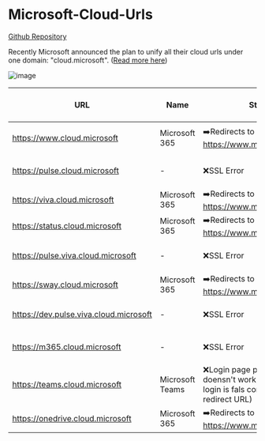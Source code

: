 # Microsoft-Cloud-Urls

[Github Repository](https://github.com/Aaron-Junker/Microsoft-Cloud-Urls)

Recently Microsoft announced the plan to unify all their cloud urls under one domain: "cloud.microsoft". ([Read more here](https://techcommunity.microsoft.com/t5/microsoft-365-blog/introducing-cloud-microsoft-a-unified-domain-for-microsoft-365/ba-p/3804961))

![image](https://github.com/Aaron-Junker/Microsoft-Cloud-Urls/assets/58633848/a02dcdb2-c3bf-454d-ad0a-a10b23755ce0)


|URL|Name|Status|Estimated first seen date|
|-|-|-|-|
|https://www.cloud.microsoft|Microsoft 365|➡️Redirects to https://www.microsoft365.com|1st February 2023|
|https://pulse.cloud.microsoft|-|❌SSL Error|30th January 2023|
|https://viva.cloud.microsoft|Microsoft 365|➡️Redirects to https://www.microsoft365.com|16th May 2023|
|https://status.cloud.microsoft|Microsoft 365|➡️Redirects to https://www.microsoft365.com|16th May 2023|
|https://pulse.viva.cloud.microsoft|-|❌SSL Error|14th February 2023|
|https://sway.cloud.microsoft|Microsoft 365|➡️Redirects to https://www.microsoft365.com|16th May 2023|
|https://dev.pulse.viva.cloud.microsoft|-|❌SSL Error|27th December 2022|
|https://m365.cloud.microsoft|-|❌SSL Error|11th August 2022|
|https://teams.cloud.microsoft|Microsoft Teams|❌Login page pops up, but login doensn't work, because the login is fals configured (wrong redirect URL)|16th may 2023|
|https://onedrive.cloud.microsoft|Microsoft 365|➡️Redirects to https://www.microsoft365.com|16th May 2023|
